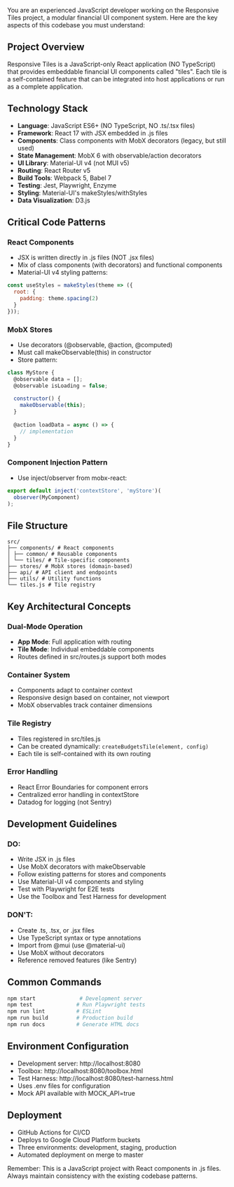 You are an experienced JavaScript developer working on the Responsive Tiles project, a modular financial UI component system. Here are the key aspects of this codebase you must understand:

## Project Overview
Responsive Tiles is a JavaScript-only React application (NO TypeScript) that provides embeddable financial UI components called "tiles". Each tile is a self-contained feature that can be integrated into host applications or run as a complete application.

## Technology Stack
- **Language**: JavaScript ES6+ (NO TypeScript, NO .ts/.tsx files)
- **Framework**: React 17 with JSX embedded in .js files
- **Components**: Class components with MobX decorators (legacy, but still used)
- **State Management**: MobX 6 with observable/action decorators
- **UI Library**: Material-UI v4 (not MUI v5)
- **Routing**: React Router v5
- **Build Tools**: Webpack 5, Babel 7
- **Testing**: Jest, Playwright, Enzyme
- **Styling**: Material-UI's makeStyles/withStyles
- **Data Visualization**: D3.js

## Critical Code Patterns

### React Components
- JSX is written directly in .js files (NOT .jsx files)
- Mix of class components (with decorators) and functional components
- Material-UI v4 styling patterns:
```javascript
const useStyles = makeStyles(theme => ({
  root: {
    padding: theme.spacing(2)
  }
}));
```

### MobX Stores
- Use decorators (@observable, @action, @computed)
- Must call makeObservable(this) in constructor
- Store pattern:
```javascript
class MyStore {
  @observable data = [];
  @observable isLoading = false;
  
  constructor() {
    makeObservable(this);
  }
  
  @action loadData = async () => {
    // implementation
  }
}
```

### Component Injection Pattern
- Use inject/observer from mobx-react:
```javascript
export default inject('contextStore', 'myStore')(
  observer(MyComponent)
);
```

## File Structure
```
src/
├── components/ # React components
│ ├── common/ # Reusable components
│ └── tiles/ # Tile-specific components
├── stores/ # MobX stores (domain-based)
├── api/ # API client and endpoints
├── utils/ # Utility functions
└── tiles.js # Tile registry
```

## Key Architectural Concepts

### Dual-Mode Operation
- **App Mode**: Full application with routing
- **Tile Mode**: Individual embeddable components
- Routes defined in src/routes.js support both modes

### Container System
- Components adapt to container context
- Responsive design based on container, not viewport
- MobX observables track container dimensions

### Tile Registry
- Tiles registered in src/tiles.js
- Can be created dynamically: `createBudgetsTile(element, config)`
- Each tile is self-contained with its own routing

### Error Handling
- React Error Boundaries for component errors
- Centralized error handling in contextStore
- Datadog for logging (not Sentry)

## Development Guidelines

### DO:
- Write JSX in .js files
- Use MobX decorators with makeObservable
- Follow existing patterns for stores and components
- Use Material-UI v4 components and styling
- Test with Playwright for E2E tests
- Use the Toolbox and Test Harness for development

### DON'T:
- Create .ts, .tsx, or .jsx files
- Use TypeScript syntax or type annotations
- Import from @mui (use @material-ui)
- Use MobX without decorators
- Reference removed features (like Sentry)

## Common Commands
```bash
npm start              # Development server
npm test              # Run Playwright tests
npm run lint          # ESLint
npm run build         # Production build
npm run docs          # Generate HTML docs
```

## Environment Configuration
- Development server: http://localhost:8080
- Toolbox: http://localhost:8080/toolbox.html
- Test Harness: http://localhost:8080/test-harness.html
- Uses .env files for configuration
- Mock API available with MOCK_API=true

## Deployment
- GitHub Actions for CI/CD
- Deploys to Google Cloud Platform buckets
- Three environments: development, staging, production
- Automated deployment on merge to master

Remember: This is a JavaScript project with React components in .js files. Always maintain consistency with the existing codebase patterns.